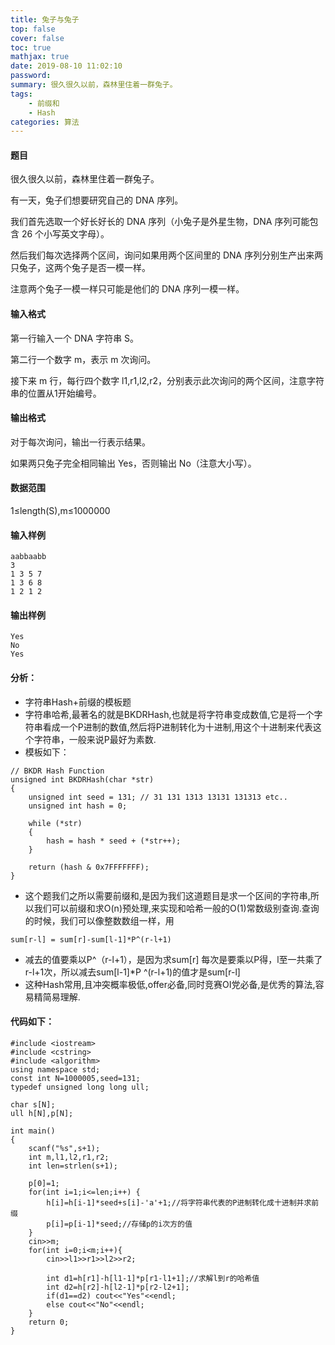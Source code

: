 ```yaml
---
title: 兔子与兔子
top: false
cover: false
toc: true
mathjax: true
date: 2019-08-10 11:02:10
password:
summary: 很久很久以前，森林里住着一群兔子。
tags:
	- 前缀和
	- Hash
categories: 算法
---
```


#### 题目
很久很久以前，森林里住着一群兔子。

有一天，兔子们想要研究自己的 DNA 序列。

我们首先选取一个好长好长的 DNA 序列（小兔子是外星生物，DNA 序列可能包含 26 个小写英文字母）。

然后我们每次选择两个区间，询问如果用两个区间里的 DNA 序列分别生产出来两只兔子，这两个兔子是否一模一样。

注意两个兔子一模一样只可能是他们的 DNA 序列一模一样。
#### 输入格式
第一行输入一个 DNA 字符串 S。

第二行一个数字 m，表示 m 次询问。

接下来 m 行，每行四个数字 l1,r1,l2,r2，分别表示此次询问的两个区间，注意字符串的位置从1开始编号。
#### 输出格式
对于每次询问，输出一行表示结果。

如果两只兔子完全相同输出 Yes，否则输出 No（注意大小写）。
#### 数据范围
1≤length(S),m≤1000000
#### 输入样例

```
aabbaabb
3
1 3 5 7
1 3 6 8
1 2 1 2
```

#### 输出样例

```
Yes
No
Yes
```
#### 分析：

 - 字符串Hash+前缀的模板题
 - 字符串哈希,最著名的就是BKDRHash,也就是将字符串变成数值,它是将一个字符串看成一个P进制的数值,然后将P进制转化为十进制,用这个十进制来代表这个字符串，一般来说P最好为素数.
 - 模板如下：
 

```
// BKDR Hash Function
unsigned int BKDRHash(char *str)
{
    unsigned int seed = 131; // 31 131 1313 13131 131313 etc..
    unsigned int hash = 0;
 
    while (*str)
    {
        hash = hash * seed + (*str++);
    }
 
    return (hash & 0x7FFFFFFF);
}
```

 - 这个题我们之所以需要前缀和,是因为我们这道题目是求一个区间的字符串,所以我们可以前缀和求O(n)预处理,来实现和哈希一般的O(1)常数级别查询.查询的时候，我们可以像整数数组一样，用

```
sum[r-l] = sum[r]-sum[l-1]*P^(r-l+1)
```

 - 减去的值要乘以P^（r-l+1），是因为求sum[r] 每次是要乘以P得，l至一共乘了r-l+1次，所以减去sum[l-1]*P ^(r-l+1)的值才是sum[r-l]
 - 这种Hash常用,且冲突概率极低,offer必备,同时竞赛OI党必备,是优秀的算法,容易精简易理解.
#### 代码如下：
 

```
#include <iostream>
#include <cstring>
#include <algorithm>
using namespace std;
const int N=1000005,seed=131;
typedef unsigned long long ull;

char s[N];
ull h[N],p[N];

int main()
{
	scanf("%s",s+1);
	int m,l1,l2,r1,r2;
	int len=strlen(s+1);
	
	p[0]=1;
	for(int i=1;i<=len;i++) {
		h[i]=h[i-1]*seed+s[i]-'a'+1;//将字符串代表的P进制转化成十进制并求前缀 
		p[i]=p[i-1]*seed;//存储p的i次方的值 
	}
	cin>>m;
	for(int i=0;i<m;i++){
		cin>>l1>>r1>>l2>>r2;
		
		int d1=h[r1]-h[l1-1]*p[r1-l1+1];//求解l到r的哈希值 
		int d2=h[r2]-h[l2-1]*p[r2-l2+1];
		if(d1==d2) cout<<"Yes"<<endl;
		else cout<<"No"<<endl;
	}
	return 0;
}
```

 
 
